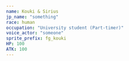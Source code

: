 ```yaml
---
name: Kouki & Sirius
jp_name: "something"
race: human
occupation: "University student (Part-timer)"
voice_actor: "someone"
sprite_prefix: fg_kouki
HP: 100
ATK: 100
---
```

